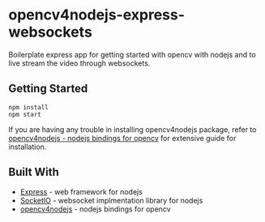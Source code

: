 # opencv4nodejs-express-websockets

Boilerplate express app for getting started with opencv with nodejs and to live stream the video through websockets.

## Getting Started

```
npm install
npm start
```
If you are having any trouble in installing opencv4nodejs package, refer to [opencv4nodejs - nodejs bindings for opencv](https://github.com/justadudewhohacks/opencv4nodejs) for extensive guide for installation.


## Built With

* [Express](https://expressjs.com/) - web framework for nodejs
* [SocketIO](https://socket.io/) - websocket implmentation library for nodejs
* [opencv4nodejs](https://github.com/justadudewhohacks/opencv4nodejs) - nodejs bindings for opencv
